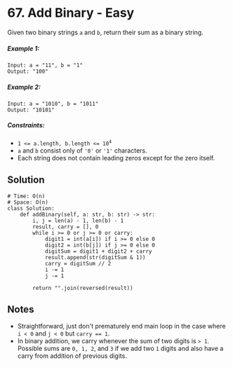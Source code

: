 # 67. Add Binary - Easy

Given two binary strings `a` and `b`, return their sum as a binary string.

##### Example 1:

```
Input: a = "11", b = "1"
Output: "100"
```

##### Example 2:

```
Input: a = "1010", b = "1011"
Output: "10101"
```

##### Constraints:

- <code>1 <= a.length, b.length <= 10<sup>4</sup></code>
- `a` and `b` consist only of `'0'` or `'1'` characters.
- Each string does not contain leading zeros except for the zero itself.

## Solution

```
# Time: O(n)
# Space: O(n)
class Solution:
    def addBinary(self, a: str, b: str) -> str:
        i, j = len(a) - 1, len(b) - 1
        result, carry = [], 0
        while i >= 0 or j >= 0 or carry:
            digit1 = int(a[i]) if i >= 0 else 0
            digit2 = int(b[j]) if j >= 0 else 0
            digitSum = digit1 + digit2 + carry
            result.append(str(digitSum & 1))
            carry = digitSum // 2
            i -= 1
            j -= 1
        
        return "".join(reversed(result))
```

## Notes
- Straightforward, just don't prematurely end main loop in the case where `i < 0` and `j < 0` but `carry == 1`.
- In binary addition, we carry whenever the sum of two digits is `> 1`. Possible sums are `0, 1, 2`, and `3` if we add two `1` digits and also have a carry from addition of previous digits.